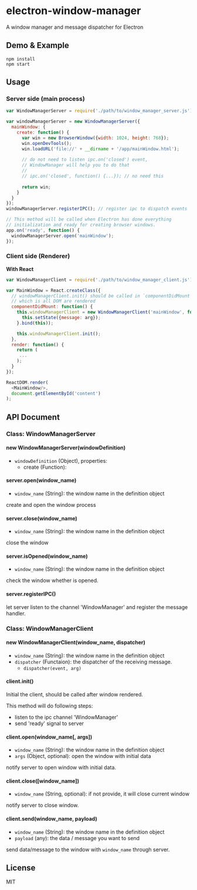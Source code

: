 # electron-window-manager
A window manager and message dispatcher for Electron

## Demo & Example

```
npm install
npm start
```
## Usage

### Server side (main process)

```js
var WindowManagerServer = require('./path/to/window_manager_server.js');

var windowManagerServer = new WindowManagerServer({
  mainWindow: {
    create: function() {
      var win = new BrowserWindow({width: 1024, height: 768});
      win.openDevTools();
      win.loadURL('file://' + __dirname + '/app/mainWindow.html');
      
      // do not need to listen ipc.on('closed') event, 
      // WindowManager will help you to do that
      //
      // ipc.on('closed', function() {...}); // no need this
      
      return win;
    }
  }
});
windowManagerServer.registerIPC(); // register ipc to dispatch events

// This method will be called when Electron has done everything
// initialization and ready for creating browser windows.
app.on('ready', function() {
  windowManagerServer.open('mainWindow');
});
```

### Client side (Renderer)

**With React**

```js
var WindowManagerClient = require('./path/to/window_manager_client.js');

var MainWindow = React.createClass({
  // windowManagerClient.init() should be called in `componentDidMount` life cycle
  // which is all DOM are rendered 
  componentDidMount: function() {
    this.windowManagerClient = new WindowManagerClient('mainWindow', function(event, arg){
      this.setState({message: arg});
    }.bind(this));

    this.windowManagerClient.init();
  },
  render: function() {
    return (
     ...
    );
  }
});

ReactDOM.render(
  <MainWindow/>,
  document.getElementById('content')
);
```

## API Document

### Class: WindowManagerServer

#### new WindowManagerServer(windowDefinition)
* `windowDefinition` (Object), properties:
  * create (Function): 

#### server.open(window_name)
* `window_name` (String): the window name in the definition object

create and open the window process

#### server.close(window_name)
* `window_name` (String): the window name in the definition object

close the window

#### server.isOpened(window_name)
* `window_name` (String): the window name in the definition object

check the window whether is opened.

#### server.registerIPC()

let server listen to the channel 'WindowManager' and register the message handler. 

### Class: WindowManagerClient

#### new WindowManagerClient(window_name, dispatcher)
* `window_name` (String): the window name in the definition object
* `dispatcher` (Functaion): the dispatcher of the receiving message. 
  * `dispatcher(event, arg)` 

#### client.init()

Initial the client, should be called after window rendered. 

This method will do following steps:
* listen to the ipc channel 'WindowManager'
* send 'ready' signal to server

#### client.open(window_name[, args])
* `window_name` (String): the window name in the definition object
* `args` (Object, optional): open the window with initial data

notify server to open window with initial data. 

#### client.close([window_name])
* `window_name` (String, optional): if not provide, it will close current window

notify server to close window. 

#### client.send(window_name, payload)
* `window_name` (String): the window name in the definition object
* `payload` (any): the data / message you want to send

send data/message to the window with `window_name` through server. 

## License

MIT
